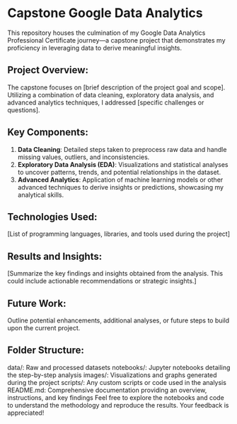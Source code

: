# Capstone Google Data Analytics
This repository houses the culmination of my Google Data Analytics Professional Certificate journey—a capstone project that demonstrates my proficiency in leveraging data to derive meaningful insights.

## Project Overview:
The capstone focuses on [brief description of the project goal and scope]. Utilizing a combination of data cleaning, exploratory data analysis, and advanced analytics techniques, I addressed [specific challenges or questions].

## Key Components:
1. **Data Cleaning**: Detailed steps taken to preprocess raw data and handle missing values, outliers, and inconsistencies.
2. **Exploratory Data Analysis (EDA)**: Visualizations and statistical analyses to uncover patterns, trends, and potential relationships in the dataset.
3. **Advanced Analytics**: Application of machine learning models or other advanced techniques to derive insights or predictions, showcasing my analytical skills.


## Technologies Used:

[List of programming languages, libraries, and tools used during the project]

## Results and Insights:
[Summarize the key findings and insights obtained from the analysis. This could include actionable recommendations or strategic insights.]

## Future Work:
Outline potential enhancements, additional analyses, or future steps to build upon the current project.

## Folder Structure:
data/: Raw and processed datasets
notebooks/: Jupyter notebooks detailing the step-by-step analysis
images/: Visualizations and graphs generated during the project
scripts/: Any custom scripts or code used in the analysis
README.md: Comprehensive documentation providing an overview, instructions, and key findings
Feel free to explore the notebooks and code to understand the methodology and reproduce the results. Your feedback is appreciated!
